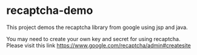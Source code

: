 # recaptcha-demo

This project demos the recaptcha library from google using jsp and java.

You may need to create your own key and secret for using recaptcha. Please visit this link https://www.google.com/recaptcha/admin#createsite
